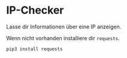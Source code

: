 # IP-Checker
Lasse dir Informationen über eine IP anzeigen.



Wenn nicht vorhanden installiere dir `requests`.

`pip3 install requests`
